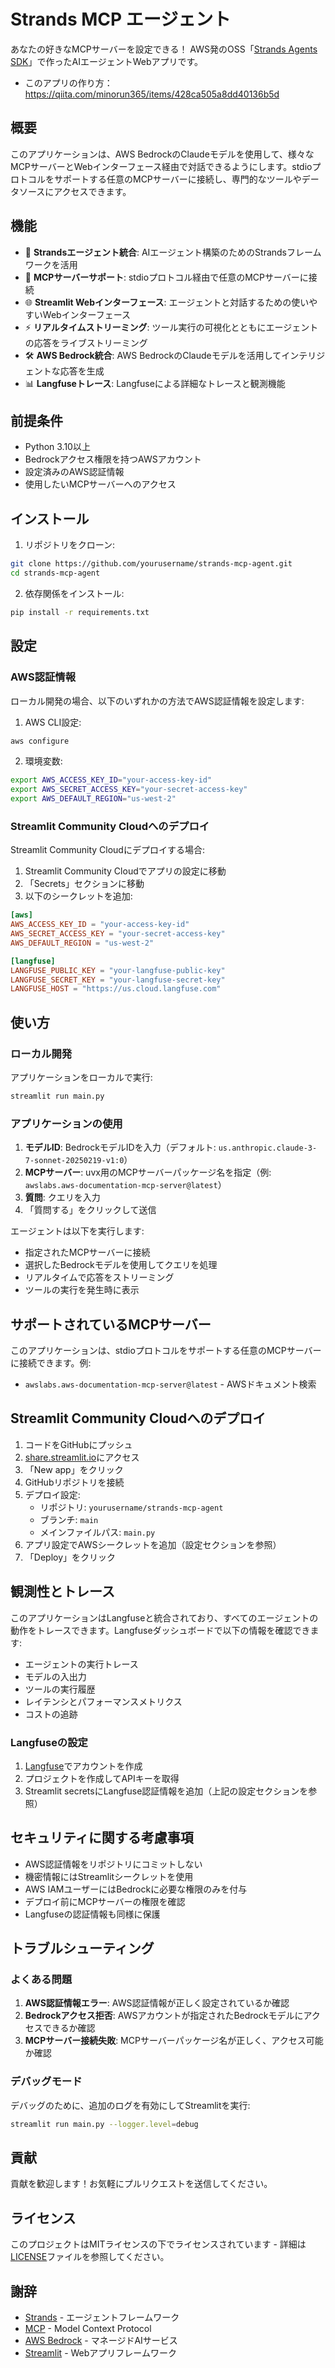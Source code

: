 # Strands MCP エージェント

あなたの好きなMCPサーバーを設定できる！ AWS発のOSS「[Strands Agents SDK](http://strandsagents.com)」で作ったAIエージェントWebアプリです。

- このアプリの作り方： https://qiita.com/minorun365/items/428ca505a8dd40136b5d


## 概要

このアプリケーションは、AWS BedrockのClaudeモデルを使用して、様々なMCPサーバーとWebインターフェース経由で対話できるようにします。stdioプロトコルをサポートする任意のMCPサーバーに接続し、専門的なツールやデータソースにアクセスできます。

## 機能

- 🤖 **Strandsエージェント統合**: AIエージェント構築のためのStrandsフレームワークを活用
- 🔌 **MCPサーバーサポート**: stdioプロトコル経由で任意のMCPサーバーに接続
- 🌐 **Streamlit Webインターフェース**: エージェントと対話するための使いやすいWebインターフェース
- ⚡ **リアルタイムストリーミング**: ツール実行の可視化とともにエージェントの応答をライブストリーミング
- 🛠️ **AWS Bedrock統合**: AWS BedrockのClaudeモデルを活用してインテリジェントな応答を生成
- 📊 **Langfuseトレース**: Langfuseによる詳細なトレースと観測機能

## 前提条件

- Python 3.10以上
- Bedrockアクセス権限を持つAWSアカウント
- 設定済みのAWS認証情報
- 使用したいMCPサーバーへのアクセス

## インストール

1. リポジトリをクローン:
```bash
git clone https://github.com/yourusername/strands-mcp-agent.git
cd strands-mcp-agent
```

2. 依存関係をインストール:
```bash
pip install -r requirements.txt
```

## 設定

### AWS認証情報

ローカル開発の場合、以下のいずれかの方法でAWS認証情報を設定します:

1. AWS CLI設定:
```bash
aws configure
```

2. 環境変数:
```bash
export AWS_ACCESS_KEY_ID="your-access-key-id"
export AWS_SECRET_ACCESS_KEY="your-secret-access-key"
export AWS_DEFAULT_REGION="us-west-2"
```

### Streamlit Community Cloudへのデプロイ

Streamlit Community Cloudにデプロイする場合:

1. Streamlit Community Cloudでアプリの設定に移動
2. 「Secrets」セクションに移動
3. 以下のシークレットを追加:
```toml
[aws]
AWS_ACCESS_KEY_ID = "your-access-key-id"
AWS_SECRET_ACCESS_KEY = "your-secret-access-key"
AWS_DEFAULT_REGION = "us-west-2"

[langfuse]
LANGFUSE_PUBLIC_KEY = "your-langfuse-public-key"
LANGFUSE_SECRET_KEY = "your-langfuse-secret-key"
LANGFUSE_HOST = "https://us.cloud.langfuse.com"
```

## 使い方

### ローカル開発

アプリケーションをローカルで実行:
```bash
streamlit run main.py
```

### アプリケーションの使用

1. **モデルID**: BedrockモデルIDを入力（デフォルト: `us.anthropic.claude-3-7-sonnet-20250219-v1:0`）
2. **MCPサーバー**: uvx用のMCPサーバーパッケージ名を指定（例: `awslabs.aws-documentation-mcp-server@latest`）
3. **質問**: クエリを入力
4. 「質問する」をクリックして送信

エージェントは以下を実行します:
- 指定されたMCPサーバーに接続
- 選択したBedrockモデルを使用してクエリを処理
- リアルタイムで応答をストリーミング
- ツールの実行を発生時に表示

## サポートされているMCPサーバー

このアプリケーションは、stdioプロトコルをサポートする任意のMCPサーバーに接続できます。例:

- `awslabs.aws-documentation-mcp-server@latest` - AWSドキュメント検索

## Streamlit Community Cloudへのデプロイ

1. コードをGitHubにプッシュ
2. [share.streamlit.io](https://share.streamlit.io)にアクセス
3. 「New app」をクリック
4. GitHubリポジトリを接続
5. デプロイ設定:
   - リポジトリ: `yourusername/strands-mcp-agent`
   - ブランチ: `main`
   - メインファイルパス: `main.py`
6. アプリ設定でAWSシークレットを追加（設定セクションを参照）
7. 「Deploy」をクリック

## 観測性とトレース

このアプリケーションはLangfuseと統合されており、すべてのエージェントの動作をトレースできます。Langfuseダッシュボードで以下の情報を確認できます:

- エージェントの実行トレース
- モデルの入出力
- ツールの実行履歴
- レイテンシとパフォーマンスメトリクス
- コストの追跡

### Langfuseの設定

1. [Langfuse](https://langfuse.com)でアカウントを作成
2. プロジェクトを作成してAPIキーを取得
3. Streamlit secretsにLangfuse認証情報を追加（上記の設定セクションを参照）

## セキュリティに関する考慮事項

- AWS認証情報をリポジトリにコミットしない
- 機密情報にはStreamlitシークレットを使用
- AWS IAMユーザーにはBedrockに必要な権限のみを付与
- デプロイ前にMCPサーバーの権限を確認
- Langfuseの認証情報も同様に保護

## トラブルシューティング

### よくある問題

1. **AWS認証情報エラー**: AWS認証情報が正しく設定されているか確認
2. **Bedrockアクセス拒否**: AWSアカウントが指定されたBedrockモデルにアクセスできるか確認
3. **MCPサーバー接続失敗**: MCPサーバーパッケージ名が正しく、アクセス可能か確認

### デバッグモード

デバッグのために、追加のログを有効にしてStreamlitを実行:
```bash
streamlit run main.py --logger.level=debug
```

## 貢献

貢献を歓迎します！お気軽にプルリクエストを送信してください。

## ライセンス

このプロジェクトはMITライセンスの下でライセンスされています - 詳細は[LICENSE](LICENSE)ファイルを参照してください。

## 謝辞

- [Strands](https://github.com/yourusername/strands) - エージェントフレームワーク
- [MCP](https://modelcontextprotocol.io) - Model Context Protocol
- [AWS Bedrock](https://aws.amazon.com/bedrock/) - マネージドAIサービス
- [Streamlit](https://streamlit.io) - Webアプリフレームワーク
